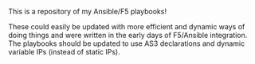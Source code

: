 This is a repository of my Ansible/F5 playbooks!

These could easily be updated with more efficient and dynamic ways of doing things and were written in the early days of F5/Ansible integration.  The playbooks should be updated to use AS3 declarations and dynamic variable IPs (instead of static IPs). 
